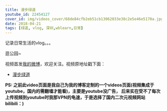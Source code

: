 ```yaml
---
title: 漫步绿道
youtube_id: 22454127
cover_id: img/videos_cover/68de84cfb2eb51cb13062033e38c2e5e46e5170a.jpg
date: 2018-04-21
tags: [绿道, vlog, 深圳,wblearn,日常]
---
```

记录日常生活的vlog。。。

逛公园~

视频首发[我的微博](http://weibo.com/wudalanggd)，欢迎关注。视频原地址戳下面：

* [ 漫步绿道](https://www.bilibili.com/video/av22454127)

**PS:	之前此video页面是我自己为我的博客定制的一个videos页面(视频集成于youtube，国内的需翻墙才能看)，主要是youtube没广告，
后来实在受不了每次上传视频到youtube时我那VPN的龟速，于是选择了国内二次元视频网站bilibili：)**